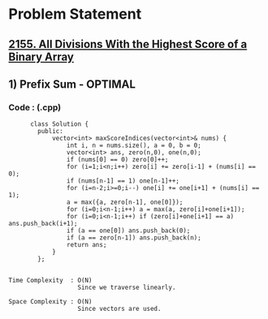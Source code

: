 # Problem Statement

## [2155. All Divisions With the Highest Score of a Binary Array](https://leetcode.com/problems/all-divisions-with-the-highest-score-of-a-binary-array/)


## 1) Prefix Sum - OPTIMAL

     
  
        
   ### Code : (.cpp)  
      
          class Solution {
            public:
                vector<int> maxScoreIndices(vector<int>& nums) {
                    int i, n = nums.size(), a = 0, b = 0;
                    vector<int> ans, zero(n,0), one(n,0);
                    if (nums[0] == 0) zero[0]++;
                    for (i=1;i<n;i++) zero[i] += zero[i-1] + (nums[i] == 0);
                    if (nums[n-1] == 1) one[n-1]++;
                    for (i=n-2;i>=0;i--) one[i] += one[i+1] + (nums[i] == 1);
                    a = max({a, zero[n-1], one[0]});
                    for (i=0;i<n-1;i++) a = max(a, zero[i]+one[i+1]);
                    for (i=0;i<n-1;i++) if (zero[i]+one[i+1] == a) ans.push_back(i+1);
                    if (a == one[0]) ans.push_back(0);
                    if (a == zero[n-1]) ans.push_back(n);
                    return ans;
                }
            };
  

    Time Complexity  : O(N)
                       Since we traverse linearly. 

    Space Complexity : O(N)
                       Since vectors are used.
